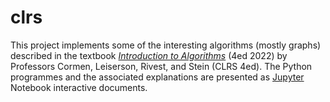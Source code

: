 # clrs
This project implements some of the interesting algorithms (mostly graphs) described in the textbook [*Introduction to Algorithms*](https://www.amazon.com/Introduction-Algorithms-fourth-Thomas-Cormen/dp/026204630X) (4ed 2022) by Professors Cormen, Leiserson, Rivest, and Stein (CLRS 4ed). The Python programmes and the associated explanations are presented as [Jupyter](https://www.amazon.com/Introduction-Algorithms-fourth-Thomas-Cormen/dp/026204630X) Notebook interactive documents.
